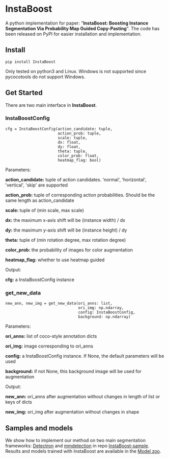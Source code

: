 # InstaBoost

A python implementation for paper: "**InstaBoost: Boosting Instance Segmentation Via Probability Map Guided Copy-Pasting**". The code has been released on PyPI for easier installation and implementation. 

## Install

```
pip install InstaBoost
```

Only tested on python3 and Linux. Windows is not supported since pycocotools do not support Windows. 

## Get Started

There are two main interface in **InstaBoost**.

### **InstaBoostConfig**

```
cfg = InstaBoostConfig(action_candidate: tuple,
                       action_prob: tuple, 
                       scale: tuple, 
                       dx: float, 
                       dy: float,
                       theta: tuple, 
                       color_prob: float, 
                       heatmap_flag: bool)
```
Parameters: 

**action_candidate:** tuple of action candidates. 'normal', 'horizontal', 'vertical', 'skip' are supported

**action_prob:** tuple of corresponding action probabilities. Should be the same length as action_candidate

**scale:** tuple of (min scale, max scale)

**dx:** the maximum x-axis shift will be  (instance width) / dx

**dy:** the maximum y-axis shift will be  (instance height) / dy

**theta:** tuple of (min rotation degree, max rotation degree)

**color_prob:** the probability of images for color augmentation

**heatmap_flag:** whether to use heatmap guided

Output:

**cfg:** a InstaBoostConfig instance

### **get_new_data**

```
new_ann, new_img = get_new_data(ori_anns: list, 
                                ori_img: np.ndarray, 
                                config: InstaBoostConfig, 
                                background: np.ndarray)
```
Parameters: 

**ori_anns:** list of coco-style annotation dicts

**ori_img:** image corresponding to ori_anns

**config:** a InstaBoostConfig instance. If None, the default parameters will be used

**background:** if not None, this background image will be used for augmentation

Output:

**new_ann:** ori_anns after augmentation without changes in length of list or keys of dicts

**new_img:** ori_img after augmentation without changes in shape

## Samples and models

We show how to implement our method on two main segmentation frameworks: [Detectron](https://github.com/roytseng-tw/Detectron.pytorch) and [mmdetection](https://github.com/open-mmlab/mmdetection) in repo [InstaBoost-sample](https://github.com/GothicAi/Instaboost). Results and models trained with InstaBoost are available in the [Model zoo](MODEL_ZOO.md).
